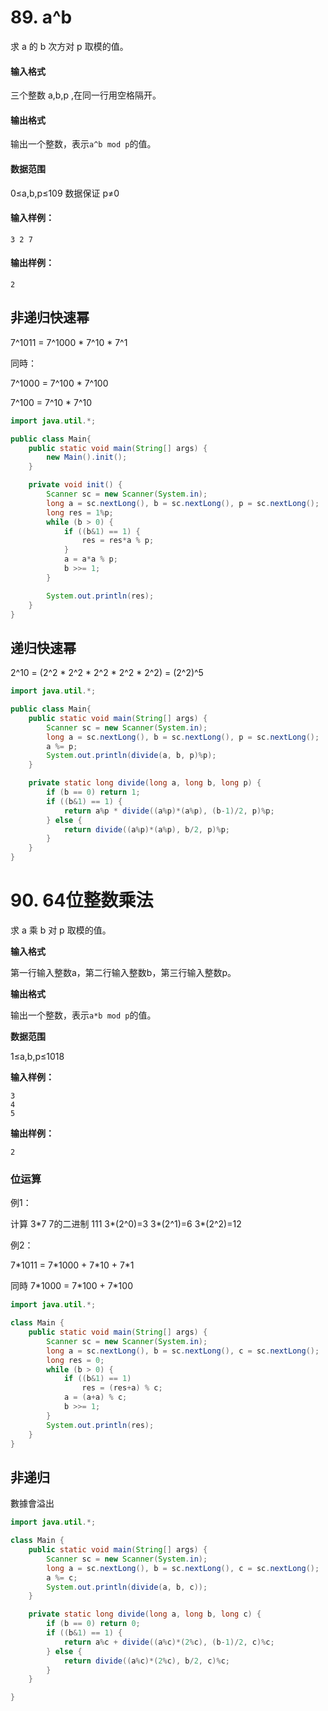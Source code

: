 # 89. a^b

求 a 的 b 次方对 p 取模的值。

#### 输入格式

三个整数 a,b,p ,在同一行用空格隔开。

#### 输出格式

输出一个整数，表示`a^b mod p`的值。

#### 数据范围

0≤a,b,p≤109
数据保证 p≠0

#### 输入样例：

```
3 2 7
```

#### 输出样例：

```
2
```



## 非递归快速幂

7^1011 = 7^1000 * 7^10 * 7^1

 同時：

7^1000 = 7^100 * 7^100

7^100 = 7^10 * 7^10

```java
import java.util.*;

public class Main{
    public static void main(String[] args) {
        new Main().init();
    }

    private void init() {
        Scanner sc = new Scanner(System.in);
        long a = sc.nextLong(), b = sc.nextLong(), p = sc.nextLong();
        long res = 1%p;
        while (b > 0) {
            if ((b&1) == 1) {
                res = res*a % p;
            }
            a = a*a % p;
            b >>= 1;
        }

        System.out.println(res);
    }
}
```



## 递归快速幂

2^10 = (2^2 * 2^2 * 2^2 * 2^2 * 2^2) = (2^2)^5

```java
import java.util.*;

public class Main{
    public static void main(String[] args) {
        Scanner sc = new Scanner(System.in);
        long a = sc.nextLong(), b = sc.nextLong(), p = sc.nextLong();
        a %= p;
        System.out.println(divide(a, b, p)%p);
    }

    private static long divide(long a, long b, long p) {
        if (b == 0) return 1;
        if ((b&1) == 1) {
            return a%p * divide((a%p)*(a%p), (b-1)/2, p)%p;
        } else {
            return divide((a%p)*(a%p), b/2, p)%p;
        }
    }
}
```



# 90. 64位整数乘法

求 a 乘 b 对 p 取模的值。

**输入格式**

第一行输入整数a，第二行输入整数b，第三行输入整数p。

**输出格式**

输出一个整数，表示`a*b mod p`的值。

**数据范围**

1≤a,b,p≤1018

**输入样例：**

```
3
4
5
```

**输出样例：**

```
2
```

### 位运算

例1：

计算 3*7
7的二进制 111
3\*(2^0)=3
3\*(2^1)=6
3\*(2^2)=12

例2：

7\*1011 = 7\*1000 + 7\*10 + 7\*1

同時 7\*1000 = 7\*100 + 7\*100

```java
import java.util.*;

class Main {
    public static void main(String[] args) {
        Scanner sc = new Scanner(System.in);
        long a = sc.nextLong(), b = sc.nextLong(), c = sc.nextLong();
        long res = 0;
        while (b > 0) {
            if ((b&1) == 1)
                res = (res+a) % c;
            a = (a+a) % c;
            b >>= 1;
        }
        System.out.println(res);
    }
}
```



## 非递归

數據會溢出

```java
import java.util.*;

class Main {
    public static void main(String[] args) {
        Scanner sc = new Scanner(System.in);
        long a = sc.nextLong(), b = sc.nextLong(), c = sc.nextLong();
        a %= c;
        System.out.println(divide(a, b, c));
    }

    private static long divide(long a, long b, long c) {
        if (b == 0) return 0;
        if ((b&1) == 1) {
            return a%c + divide((a%c)*(2%c), (b-1)/2, c)%c;
        } else {
            return divide((a%c)*(2%c), b/2, c)%c;
        }
    }

}
```

